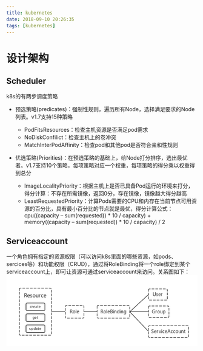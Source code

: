 ```yaml
---
title: kubernetes
date: 2018-09-10 20:26:35
tags: [kubernetes]
---
```


# 设计架构
## Scheduler
k8s的有两步调度策略
- 预选策略(predicates)：强制性规则，遍历所有Node，选择满足要求的Node列表。v1.7支持15种策略
  - PodFitsResources：检查主机资源是否满足pod需求
  - NoDiskConfilict：检查主机上的卷冲突
  - MatchInterPodAffinity：检查pod和其他pod是否符合亲和性规则
- 优选策略(Priorities)：在预选策略的基础上，给Node打分排序，选出最优者。v1.7支持10个策略，每项策略对应一个权重，每项策略的得分乘以权重得到总分
  - ImageLocalityPriority：根据主机上是否已具备Pod运行的环境来打分，得分计算：不存在所需镜像，返回0分，存在镜像，镜像越大得分越高
  - LeastRequestedPriority：计算Pods需要的CPU和内存在当前节点可用资源的百分比，具有最小百分比的节点就是最优，得分计算公式：cpu((capacity – sum(requested)) * 10 / capacity) + memory((capacity – sum(requested)) * 10 / capacity) / 2

  <!--more-->

## Serviceaccount
一个角色拥有指定的资源权限（可以访问k8s里面的哪些资源，如pods、sercices等）和功能权限（CRUD），通过将RoleBinding将一个role绑定到某个serviceaccount上，即可让资源可通过serviceaccount来访问。关系图如下：
![image](/img/resource--role.png)
